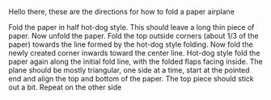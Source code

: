 Hello there, these are the directions for how to fold a paper airplane

Fold the paper in half hot-dog style. This should leave a long thin piece of paper. 
Now unfold the paper.
Fold the top outside corners (about 1/3 of the paper) towards the line formed by the hot-dog style folding. 
Now fold the newly created corner inwards toward the center line.
Hot-dog style fold the paper again along the initial fold line, with the folded flaps facing inside.
The plane should be mostly triangular, one side at a time, start at the pointed end and align the top and bottom of the paper. The top piece should stick out a bit. Repeat on the other side
